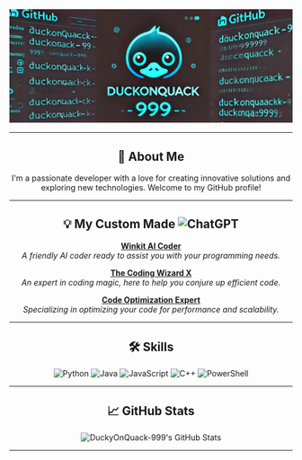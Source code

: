 <div align="center">
  <img src="https://github.com/DuckyOnQuack-999/DuckyOnQuack-999/blob/main/5155f469-de08-4abb-bba8-3bd3c36a967e.png" alt="Banner Image"/>
</div>

---

<h2 align="center">🚀 About Me</h2>

<p align="center">
  I'm a passionate developer with a love for creating innovative solutions and exploring new technologies. Welcome to my GitHub profile!
</p>

---

<h2 align="center">💡 My Custom Made <img src="https://img.shields.io/badge/ChatGPT's-74aa9c?style=for-the-badge&logo=openai&logoColor=white" alt="ChatGPT"/></h2>

<div align="center">
  <p>
    <a href="https://chatgpt.com/g/g-dXq5Mtbxl-winkit-ai-coder"><strong>Winkit AI Coder</strong></a><br>
    <em>A friendly AI coder ready to assist you with your programming needs.</em>
  </p>
  <p>
    <a href="https://chatgpt.com/g/g-rf4mKu8RQ-the-coding-wizard-x"><strong>The Coding Wizard X</strong></a><br>
    <em>An expert in coding magic, here to help you conjure up efficient code.</em>
  </p>
  <p>
    <a href="https://chatgpt.com/g/g-25bIedGIo-code-optimization-expert"><strong>Code Optimization Expert</strong></a><br>
    <em>Specializing in optimizing your code for performance and scalability.</em>
  </p>
</div>

---

<h2 align="center">🛠️ Skills</h2>

<p align="center">
  <img src="https://img.shields.io/badge/Python-3670A0?style=for-the-badge&logo=python&logoColor=ffdd54" alt="Python"/>
  <img src="https://img.shields.io/badge/Java-%23ED8B00.svg?style=for-the-badge&logo=openjdk&logoColor=white" alt="Java"/>
  <img src="https://img.shields.io/badge/JavaScript-%23323330.svg?style=for-the-badge&logo=javascript&logoColor=%23F7DF1E" alt="JavaScript"/>
  <img src="https://img.shields.io/badge/C++-%2300599C.svg?style=for-the-badge&logo=c%2B%2B&logoColor=white" alt="C++"/>
  <img src="https://img.shields.io/badge/PowerShell-%235391FE.svg?style=for-the-badge&logo=powershell&logoColor=white" alt="PowerShell"/>
</p>

---

<h2 align="center">📈 GitHub Stats</h2>

<div align="center">
  <img src="https://github-readme-stats.vercel.app/api?username=DuckyOnQuack-999&show_icons=true&theme=radical" alt="DuckyOnQuack-999's GitHub Stats"/>
</div>

---

<!--
**DuckyOnQuack-999/DuckyOnQuack-999** is a ✨ _special_ ✨ repository because its `README.md` (this file) appears on your GitHub profile.

Here are some ideas to get you started:

- 🔭 I’m currently working on ...
- 🌱 I’m currently learning ...
- 👯 I’m looking to collaborate on ...
- 🤔 I’m looking for help with ...
- 💬 Ask me about ...
- 📫 How to reach me: ...
- 😄 Pronouns: ...
- ⚡ Fun fact: ...
-->
